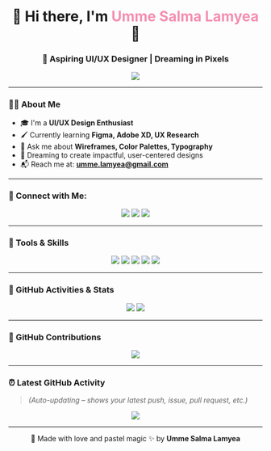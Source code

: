 <h1 align="center">🌸 Hi there, I'm <span style="color:#f48fb1;">Umme Salma Lamyea</span> 🌸</h1>
<h3 align="center">💖 Aspiring UI/UX Designer | Dreaming in Pixels</h3>

<p align="center">
  <img src="https://readme-typing-svg.herokuapp.com?font=Fira+Code&weight=500&size=22&pause=1000&color=FFB6C1&center=true&vCenter=true&width=435&lines=Designing+beautiful+experiences...;Lover+of+minimalism+and+pastels;Let's+design+something+magical+✨" />
</p>

---

### 🧚‍♀️ About Me
- 🎓 I'm a **UI/UX Design Enthusiast**
- 🖌 Currently learning **Figma, Adobe XD, UX Research**
- 💬 Ask me about **Wireframes, Color Palettes, Typography**
- 🌱 Dreaming to create impactful, user-centered designs
- 📬 Reach me at: **umme.lamyea@gmail.com**

---

### 💞 Connect with Me:

<p align="center">
  <a href="https://www.linkedin.com/in/umme-lamyea/" target="_blank"><img src="https://img.shields.io/badge/LinkedIn-%230077B5.svg?&style=for-the-badge&logo=linkedin&logoColor=white" /></a>
  <a href="https://dribbble.com/umme-lamyea" target="_blank"><img src="https://img.shields.io/badge/Dribbble-EA4C89?style=for-the-badge&logo=dribbble&logoColor=white" /></a>
  <a href="https://www.behance.net/umme-lamyea" target="_blank"><img src="https://img.shields.io/badge/Behance-1769FF?style=for-the-badge&logo=behance&logoColor=white" /></a>
</p>

---

### 🎨 Tools & Skills

<p align="center">
  <img src="https://img.shields.io/badge/Figma-%23F24E1E.svg?&style=for-the-badge&logo=figma&logoColor=white" />
  <img src="https://img.shields.io/badge/Adobe%20XD-FF61F6?style=for-the-badge&logo=Adobe%20XD&logoColor=white" />
  <img src="https://img.shields.io/badge/Photoshop-31A8FF?style=for-the-badge&logo=Adobe%20Photoshop&logoColor=white" />
  <img src="https://img.shields.io/badge/Canva-00C4CC?style=for-the-badge&logo=Canva&logoColor=white" />
  <img src="https://img.shields.io/badge/Notion-000000?style=for-the-badge&logo=notion&logoColor=white" />
</p>

---

### 🐾 GitHub Activities & Stats

<p align="center">
  <img src="https://github-readme-stats.vercel.app/api?username=umme-lamyea&show_icons=true&theme=rose_pine&hide_border=true&title_color=ffc0cb&icon_color=ffb6c1" />
  <img src="https://github-readme-stats.vercel.app/api/top-langs/?username=umme-lamyea&layout=compact&theme=rose_pine&hide_border=true&title_color=ffc0cb" />
</p>

---

### 🌼 GitHub Contributions

<p align="center">
  <img src="https://github-readme-activity-graph.cyclic.app/graph?username=umme-lamyea&bg_color=ffffff&color=ec4899&line=f9a8d4&point=fda4af&area=true&hide_border=true" />
</p>

---

### ⏰ Latest GitHub Activity

> _(Auto-updating – shows your latest push, issue, pull request, etc.)_

<p align="center">
  <img src="https://github-readme-streak-stats.herokuapp.com/?user=umme-lamyea&theme=pink&hide_border=true" />
</p>

---

<p align="center">
  💌 Made with love and pastel magic ✨ by <strong>Umme Salma Lamyea</strong>
</p>
